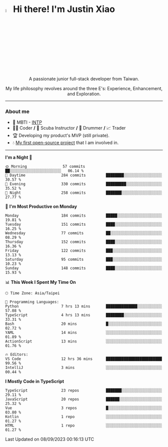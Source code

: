 # <img src="https://media.giphy.com/media/hvRJCLFzcasrR4ia7z/giphy.gif" width="5%">Hi there! I'm Justin Xiao
<p align="center">A passionate junior full-stack developer from Taiwan.  </p>
<p align="center">My life philosophy revolves around the three E's: Experience, Enhancement, and Exploration.</p>

---
### About me
- 👀 MBTI - [INTP](https://www.16personalities.com/intp-personality)
- 👨‍💻 Coder **/** 🤿 Scuba Instructor **/** 🥁 Drummer **/** 📈 Trader
- 🏆 Developing my product's MVP (still private).
- 💧 [My first open-source project](https://github.com/Game-as-a-Service/Game-Lobby-Web) that I am involved in.

---
<!--START_SECTION:waka-->
**I'm a Night 🦉** 

```text
🌞 Morning                57 commits          ██░░░░░░░░░░░░░░░░░░░░░░░   06.14 % 
🌆 Daytime                284 commits         ████████░░░░░░░░░░░░░░░░░   30.57 % 
🌃 Evening                330 commits         █████████░░░░░░░░░░░░░░░░   35.52 % 
🌙 Night                  258 commits         ███████░░░░░░░░░░░░░░░░░░   27.77 % 
```
📅 **I'm Most Productive on Monday** 

```text
Monday                   184 commits         █████░░░░░░░░░░░░░░░░░░░░   19.81 % 
Tuesday                  151 commits         ████░░░░░░░░░░░░░░░░░░░░░   16.25 % 
Wednesday                77 commits          ██░░░░░░░░░░░░░░░░░░░░░░░   08.29 % 
Thursday                 152 commits         ████░░░░░░░░░░░░░░░░░░░░░   16.36 % 
Friday                   122 commits         ███░░░░░░░░░░░░░░░░░░░░░░   13.13 % 
Saturday                 95 commits          ███░░░░░░░░░░░░░░░░░░░░░░   10.23 % 
Sunday                   148 commits         ████░░░░░░░░░░░░░░░░░░░░░   15.93 % 
```


📊 **This Week I Spent My Time On** 

```text
🕑︎ Time Zone: Asia/Taipei

💬 Programming Languages: 
Python                   7 hrs 13 mins       ██████████████░░░░░░░░░░░   57.08 % 
TypeScript               4 hrs 13 mins       ████████░░░░░░░░░░░░░░░░░   33.31 % 
Bash                     20 mins             █░░░░░░░░░░░░░░░░░░░░░░░░   02.72 % 
YAML                     14 mins             ░░░░░░░░░░░░░░░░░░░░░░░░░   01.89 % 
ActionScript             13 mins             ░░░░░░░░░░░░░░░░░░░░░░░░░   01.76 % 

🔥 Editors: 
VS Code                  12 hrs 36 mins      █████████████████████████   99.56 % 
IntelliJ                 3 mins              ░░░░░░░░░░░░░░░░░░░░░░░░░   00.44 % 
```

**I Mostly Code in TypeScript** 

```text
TypeScript               23 repos            ███████░░░░░░░░░░░░░░░░░░   29.11 % 
JavaScript               20 repos            ██████░░░░░░░░░░░░░░░░░░░   25.32 % 
Vue                      3 repos             █░░░░░░░░░░░░░░░░░░░░░░░░   03.80 % 
Kotlin                   1 repo              ░░░░░░░░░░░░░░░░░░░░░░░░░   01.27 % 
HTML                     1 repo              ░░░░░░░░░░░░░░░░░░░░░░░░░   01.27 % 
```




 Last Updated on 08/09/2023 00:16:13 UTC
<!--END_SECTION:waka-->
